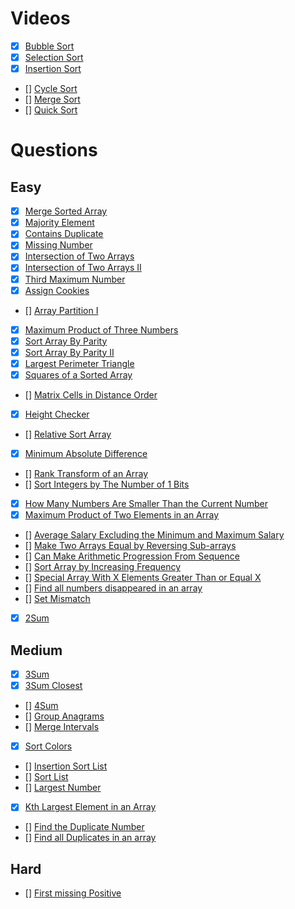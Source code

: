 # Videos
- [x] [Bubble Sort](https://youtu.be/F5MZyqRp_IM)
- [x] [Selection Sort](https://youtu.be/Nd4SCCIHFWk)
- [x] [Insertion Sort](https://youtu.be/By_5-RRqVeE)
- [] [Cycle Sort](https://www.youtube.com/watch?v=JfinxytTYFQ&list=RDCMUCBGOUQHNNtNGcGzVq5rIXjw&start_radio=1&rv=JfinxytTYFQ&t=2)
- [] [Merge Sort](https://youtu.be/iKGAgWdgoRk)
- [] [Quick Sort](https://youtu.be/Z8svOqamag8)

# Questions

## Easy
- [x] [Merge Sorted Array](https://leetcode.com/problems/merge-sorted-array/)
- [x] [Majority Element](https://leetcode.com/problems/majority-element/)
- [x] [Contains Duplicate](https://leetcode.com/problems/contains-duplicate/)
- [x] [Missing Number](https://leetcode.com/problems/missing-number/)
- [x] [Intersection of Two Arrays](https://leetcode.com/problems/intersection-of-two-arrays/)
- [x] [Intersection of Two Arrays II](https://leetcode.com/problems/intersection-of-two-arrays-ii/)
- [x] [Third Maximum Number](https://leetcode.com/problems/third-maximum-number/)
- [x] [Assign Cookies](https://leetcode.com/problems/assign-cookies/)
- [] [Array Partition I](https://leetcode.com/problems/array-partition-i/)
- [x] [Maximum Product of Three Numbers](https://leetcode.com/problems/maximum-product-of-three-numbers/)
- [x] [Sort Array By Parity](https://leetcode.com/problems/sort-array-by-parity/)
- [x] [Sort Array By Parity II](https://leetcode.com/problems/sort-array-by-parity-ii/)
- [x] [Largest Perimeter Triangle](https://leetcode.com/problems/largest-perimeter-triangle/)
- [x] [Squares of a Sorted Array](https://leetcode.com/problems/squares-of-a-sorted-array/)
- [] [Matrix Cells in Distance Order](https://leetcode.com/problems/matrix-cells-in-distance-order/)
- [x] [Height Checker](https://leetcode.com/problems/height-checker/)
- [] [Relative Sort Array](https://leetcode.com/problems/relative-sort-array/)
- [x] [Minimum Absolute Difference](https://leetcode.com/problems/minimum-absolute-difference/)
- [] [Rank Transform of an Array](https://leetcode.com/problems/rank-transform-of-an-array/)
- [] [Sort Integers by The Number of 1 Bits](https://leetcode.com/problems/sort-integers-by-the-number-of-1-bits/)
- [x] [How Many Numbers Are Smaller Than the Current Number](https://leetcode.com/problems/how-many-numbers-are-smaller-than-the-current-number/)
- [x] [Maximum Product of Two Elements in an Array](https://leetcode.com/problems/maximum-product-of-two-elements-in-an-array/)
- [] [Average Salary Excluding the Minimum and Maximum Salary](https://leetcode.com/problems/average-salary-excluding-the-minimum-and-maximum-salary/)
- [] [Make Two Arrays Equal by Reversing Sub-arrays](https://leetcode.com/problems/make-two-arrays-equal-by-reversing-sub-arrays/)
- [] [Can Make Arithmetic Progression From Sequence](https://leetcode.com/problems/can-make-arithmetic-progression-from-sequence/)
- [] [Sort Array by Increasing Frequency](https://leetcode.com/problems/sort-array-by-increasing-frequency/)
- [] [Special Array With X Elements Greater Than or Equal X](https://leetcode.com/problems/special-array-with-x-elements-greater-than-or-equal-x/)
- [] [Find all numbers disappeared in an array](https://leetcode.com/problems/find-all-numbers-disappeared-in-an-array/)
- [] [Set Mismatch](https://leetcode.com/problems/set-mismatch/)
- [x] [2Sum](https://leetcode.com/problems/two-sum/)

## Medium
- [x] [3Sum](https://leetcode.com/problems/3sum/)
- [x] [3Sum Closest](https://leetcode.com/problems/3sum-closest/)
- [] [4Sum](https://leetcode.com/problems/4sum/)
- [] [Group Anagrams](https://leetcode.com/problems/group-anagrams/)
- [] [Merge Intervals](https://leetcode.com/problems/merge-intervals/)
- [x] [Sort Colors](https://leetcode.com/problems/sort-colors/)
- [] [Insertion Sort List](https://leetcode.com/problems/insertion-sort-list/)
- [] [Sort List](https://leetcode.com/problems/sort-list/)
- [] [Largest Number](https://leetcode.com/problems/largest-number/)
- [x] [Kth Largest Element in an Array](https://leetcode.com/problems/kth-largest-element-in-an-array/)
- [] [Find the Duplicate Number](https://leetcode.com/problems/find-the-duplicate-number/)
- [] [Find all Duplicates in an array](https://leetcode.com/problems/find-all-duplicates-in-an-array/)

## Hard
- [] [First missing Positive](https://leetcode.com/problems/first-missing-positive/)
